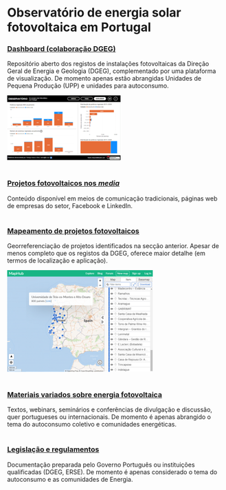
<!-- # Energy Commons -->
<!--  **Tools and Information Database for the science, engineering, economics and politics of the Energy Transition** -->

<!--Repository and open database for tutorials, computational tools, software implementions, technical documents, research papers, books and articles on the various aspects of the ongoing energy transition.-->

<!--Repositorio e base de dados aberta para tutoriais, ferramentas computacionais, economia e poltica da Transição Energética-->


# Observatório de energia solar fotovoltaica em Portugal

### <a href="https://app.powerbi.com/view?r=eyJrIjoiNTY0MDgxZWQtOGZhMi00ZWVkLTgwYjMtOTk2ZGIzY2QyMGFlIiwidCI6IjBiZmE4NTAwLWIxZjItNDU2Ni1iYWYxLTZmNTkzNzA4OTNlNyIsImMiOjh9&pageName=ReportSection3aef81d4ad9a6bde8430" target="_blank">Dashboard (colaboração DGEG)</a>
Repositório aberto dos registos de instalações fotovoltaicas da Direção Geral de Energia e Geologia (DGEG), 
complementado por uma plataforma de visualização. 
De momento apenas estão abrangidas Unidades de Pequena Produção (UPP) e unidades para autoconsumo. <br> 

![imagem_dashboard](pics/dashboard_print.png)
<br><br>

### [Projetos fotovoltaicos nos *media*](projetos-fotovoltaicos-media.md)
Conteúdo disponível em meios de comunicação tradicionais, páginas web de empresas do setor, Facebook e LinkedIn. <br> <br>

### [Mapeamento de projetos fotovoltaicos](https://maphub.net/rasilva/mapa-de-instalacoes-de-autoconsumo-fotovoltaico)
Georreferenciação de projetos identificados na secção anterior. 
Apesar de menos completo que os registos da DGEG, oferece maior detalhe (em termos de localização e aplicação). <br>

![imagem_maphub](pics/maphub_print.png)
<br><br>

### [Materiais variados sobre energia fotovoltaica](materiais-variados.md)
Textos, webinars, seminários e conferências de divulgação e discussão, quer portugueses ou internacionais.
De momento é apenas abrangido o tema do autoconsumo coletivo e comunidades energéticas. 
<br> <br>

### [Legislação e regulamentos](legislacao-regulamentos.md)
Documentação preparada pelo Governo Português ou instituições qualificadas (DGEG, ERSE).
De momento é apenas considerado o tema do autoconsumo e as comunidades de Energia.
